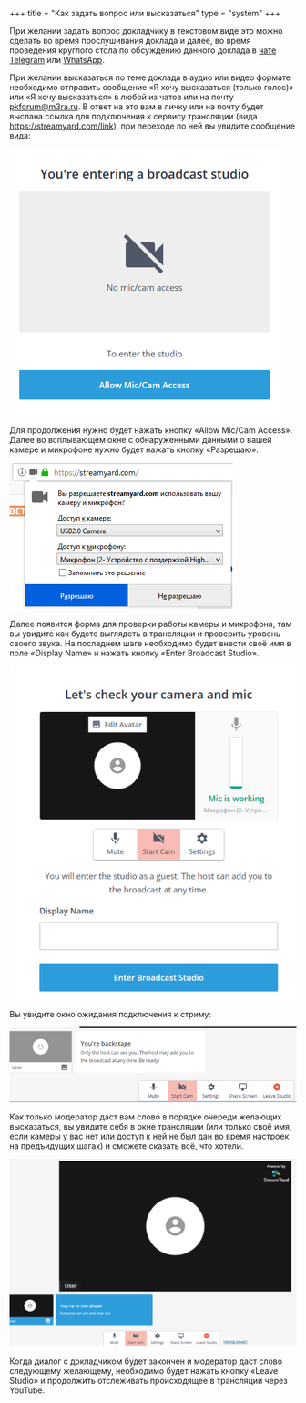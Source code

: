 +++
title = "Как задать вопрос или высказаться"
type = "system"
+++

При желании задать вопрос докладчику в текстовом виде это можно сделать во время
прослушивания доклада и далее, во время проведения круглого стола по обсуждению
данного доклада в [чате Telegram](https://t.me/mera_kob) или
[WhatsApp](https://chat.whatsapp.com/invite/L3g8nbBY6dRBA3pDEPnq2j).

При желании высказаться по теме доклада в аудио или видео формате необходимо
отправить сообщение «Я хочу высказаться (только голос)» или «Я хочу высказаться»
в любой из чатов или на почту pkforum@m3ra.ru. В ответ на это вам в личку или на
почту будет выслана ссылка для подключения к сервису трансляции (вида
https://streamyard.com/link), при переходе по ней вы увидите сообщение вида:

![You're entering a broadcast studio](enter.png)

Для продолжения нужно будет нажать кнопку «Allow Mic/Cam Access». Далее во
всплывающем окне с обнаруженными данными о вашей камере и микрофоне нужно будет
нажать кнопку «Разрешаю».

![Разрешаю](allow.png)

Далее появится форма для проверки работы камеры и микрофона, там вы увидите как
будете выглядеть в трансляции и проверить уровень своего звука. На последнем
шаге необходимо будет внести своё имя в поле «Display Name» и нажать кнопку
«Enter Broadcast Studio».

![Display name](display_name.png)

Вы увидите окно ожидания подключения к стриму:

![Backstage](backstage.png)

Как только модератор даст вам слово в порядке очереди желающих высказаться, вы
увидите себя в окне трансляции (или только своё имя, если камеры у вас нет или
доступ к ней не был дан во время настроек на предъидущих шагах) и сможете
сказать всё, что хотели.

![Live](live.png)

Когда диалог с докладчиком будет закончен и модератор даст слово следующему
желающему, необходимо будет нажать кнопку «Leave Studio» и продолжить
отслеживать происходящее в трансляции через YouTube.
